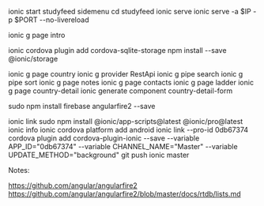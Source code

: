 


ionic start studyfeed sidemenu
cd studyfeed
ionic serve
ionic serve -a $IP -p $PORT --no-livereload


ionic g page intro

ionic cordova plugin add cordova-sqlite-storage
npm install --save @ionic/storage

ionic g page country
ionic g provider RestApi
ionic g pipe search
ionic g pipe sort
ionic g page notes
ionic g page contacts
ionic g page ladder
ionic g page country-detail
ionic generate component country-detail-form

sudo npm install firebase angularfire2 --save


ionic link
sudo npm install @ionic/app-scripts@latest @ionic/pro@latest
ionic info
ionic cordova platform add android
ionic link --pro-id 0db67374
cordova plugin add cordova-plugin-ionic --save --variable APP_ID="0db67374" --variable CHANNEL_NAME="Master" --variable UPDATE_METHOD="background"
git push ionic master




Notes:

https://github.com/angular/angularfire2
https://github.com/angular/angularfire2/blob/master/docs/rtdb/lists.md